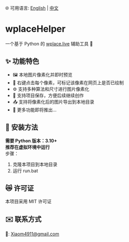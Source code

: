 🌐 可用语言: [English](README.md) | [中文](README.zh.md)
# wplaceHelper
一个基于 Python 的 [wplace.live](https://wplace.live) 辅助工具 💖

## ✨ 功能特色
- 🖼️ 本地图片像素化并即时预览
- 🎨 右键点击每个像素，可标记该像素在网页上是否已绘制
- ⚙️ 支持多种算法和尺寸进行图片像素化
- 💾 支持项目保存，方便后续继续创作
- 📤 支持将像素化后的图片导出到本地目录
- 🚧 更多功能即将推出...

## 🚀 安装方法
**需要 Python 版本：3.10+**  
**推荐在虚拟环境中运行**  
步骤：  
1. 克隆本项目到本地目录
2. 运行 run.bat

## 😿 许可证
本项目采用 MIT 许可证

## ✉️ 联系方式
📮: Xiaom4911@gmail.com 